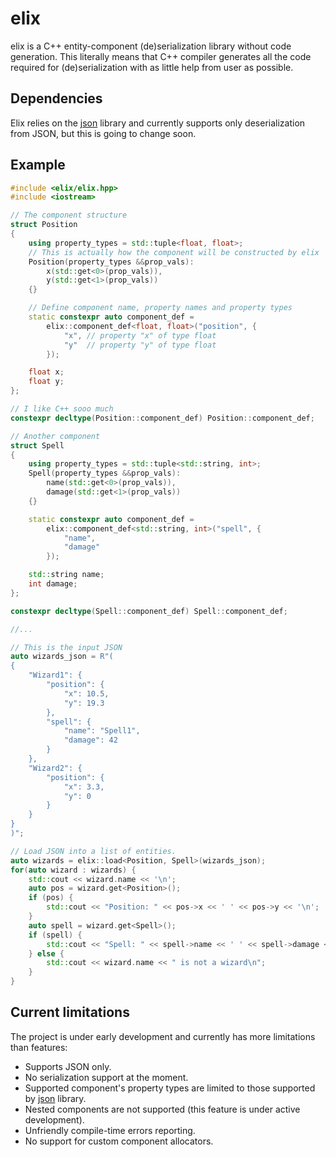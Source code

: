 # elix

elix is a C++ entity-component (de)serialization library without code generation.
This literally means that C++ compiler generates all the code required for (de)serialization with as little help from user as possible.

## Dependencies

Elix relies on the [json](https://github.com/nlohmann/json) library and currently supports only deserialization from JSON,
but this is going to change soon.

## Example

```c++
#include <elix/elix.hpp>
#include <iostream>

// The component structure
struct Position
{
    using property_types = std::tuple<float, float>;
    // This is actually how the component will be constructed by elix
    Position(property_types &&prop_vals):
        x(std::get<0>(prop_vals)),
        y(std::get<1>(prop_vals))
    {}

    // Define component name, property names and property types
    static constexpr auto component_def =
        elix::component_def<float, float>("position", {
            "x", // property "x" of type float
            "y"  // property "y" of type float
        });

    float x;
    float y;
};

// I like C++ sooo much
constexpr decltype(Position::component_def) Position::component_def;

// Another component
struct Spell
{
    using property_types = std::tuple<std::string, int>;
    Spell(property_types &&prop_vals):
        name(std::get<0>(prop_vals)),
        damage(std::get<1>(prop_vals))
    {}

    static constexpr auto component_def =
        elix::component_def<std::string, int>("spell", {
            "name",
            "damage"
        });

    std::string name;
    int damage;
};

constexpr decltype(Spell::component_def) Spell::component_def;

//...

// This is the input JSON
auto wizards_json = R"(
{
    "Wizard1": {
        "position": {
            "x": 10.5,
            "y": 19.3
        },
        "spell": {
            "name": "Spell1",
            "damage": 42
        }
    },
    "Wizard2": {
        "position": {
            "x": 3.3,
            "y": 0
        }
    }
}
)";

// Load JSON into a list of entities.
auto wizards = elix::load<Position, Spell>(wizards_json);
for(auto wizard : wizards) {
    std::cout << wizard.name << '\n';
    auto pos = wizard.get<Position>();
    if (pos) {
        std::cout << "Position: " << pos->x << ' ' << pos->y << '\n';
    }
    auto spell = wizard.get<Spell>();
    if (spell) {
        std::cout << "Spell: " << spell->name << ' ' << spell->damage << '\n';
    } else {
        std::cout << wizard.name << " is not a wizard\n";
    }
}
```

## Current limitations

The project is under early development and currently has more limitations than features:

* Supports JSON only.
* No serialization support at the moment.
* Supported component's property types are limited to those supported by [json](https://github.com/nlohmann/json) library.
* Nested components are not supported (this feature is under active development).
* Unfriendly compile-time errors reporting.
* No support for custom component allocators.
